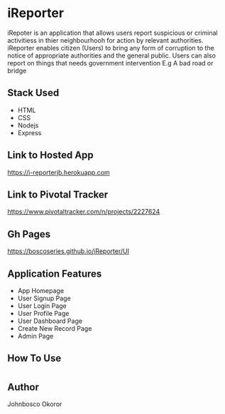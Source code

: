 # iReporter

iRepoter is an application that allows users report suspicious or criminal activitiess in thier neighbourhooh for action by relevant authorities. iReporter enables citizen (Users) to bring any form of corruption to the notice of appropriate authorities and the general public. Users can also report on things that needs government intervention E.g A bad road or bridge

## Stack Used
- HTML
- CSS
- Nodejs
- Express


## Link to Hosted App
https://i-reporterjb.herokuapp.com

## Link to Pivotal Tracker
https://www.pivotaltracker.com/n/projects/2227624

## Gh Pages
https://boscoseries.github.io/iReporter/UI

## Application Features
* App Homepage
* User Signup Page
* User Login Page
* User Profile Page
* User Dashboard Page
* Create New Record Page
* Admin Page

## How To Use
#

## Author
Johnbosco Okoror
